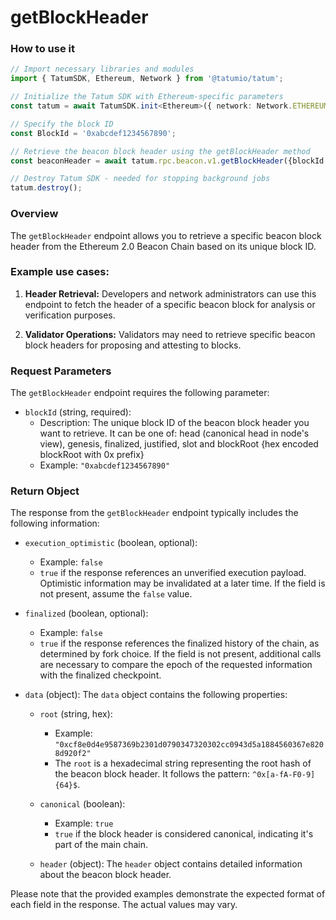 # getBlockHeader

### How to use it

```typescript
// Import necessary libraries and modules
import { TatumSDK, Ethereum, Network } from '@tatumio/tatum';

// Initialize the Tatum SDK with Ethereum-specific parameters
const tatum = await TatumSDK.init<Ethereum>({ network: Network.ETHEREUM });

// Specify the block ID
const BlockId = '0xabcdef1234567890';

// Retrieve the beacon block header using the getBlockHeader method
const beaconHeader = await tatum.rpc.beacon.v1.getBlockHeader({blockId: BlockId});

// Destroy Tatum SDK - needed for stopping background jobs
tatum.destroy();
```

### Overview

The `getBlockHeader` endpoint allows you to retrieve a specific beacon block header from the Ethereum 2.0 Beacon Chain based on its unique block ID.

### Example use cases:

1. **Header Retrieval:** 
   Developers and network administrators can use this endpoint to fetch the header of a specific beacon block for analysis or verification purposes.

2. **Validator Operations:** 
   Validators may need to retrieve specific beacon block headers for proposing and attesting to blocks.

### Request Parameters

The `getBlockHeader` endpoint requires the following parameter:

- `blockId` (string, required):
  - Description: The unique block ID of the beacon block header you want to retrieve. It can be one of: head (canonical head in node's view), genesis, finalized, justified, slot and blockRoot {hex encoded blockRoot with 0x prefix}
  - Example: `"0xabcdef1234567890"`

### Return Object

The response from the `getBlockHeader` endpoint typically includes the following information:

- `execution_optimistic` (boolean, optional):
  - Example: `false`
  - `true` if the response references an unverified execution payload. Optimistic information may be invalidated at a later time. If the field is not present, assume the `false` value.

- `finalized` (boolean, optional):
  - Example: `false`
  - `true` if the response references the finalized history of the chain, as determined by fork choice. If the field is not present, additional calls are necessary to compare the epoch of the requested information with the finalized checkpoint.

- `data` (object):
  The `data` object contains the following properties:

  - `root` (string, hex):
    - Example: `"0xcf8e0d4e9587369b2301d0790347320302cc0943d5a1884560367e8208d920f2"`
    - The `root` is a hexadecimal string representing the root hash of the beacon block header. It follows the pattern: `^0x[a-fA-F0-9]{64}$`.

  - `canonical` (boolean):
    - Example: `true`
    - `true` if the block header is considered canonical, indicating it's part of the main chain.

  - `header` (object):
    The `header` object contains detailed information about the beacon block header.

Please note that the provided examples demonstrate the expected format of each field in the response. The actual values may vary.
